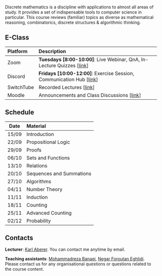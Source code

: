 Discrete mathematics is a discipline with applications to almost all areas of study. It provides a set of indispensable tools to computer science in particular. This course reviews (familiar) topics as diverse as mathematical reasoning, combinatorics, discrete structures & algorithmic thinking.

<!-- ###### Lecturer: ***[Karl Aberer](http://lsir.epfl.ch/aberer/)***, Teaching Assistants: [Mohammadreza Banaei](mohammadreza.banaei@epfl.ch), [Negar Foroutan Eghlidi](https://people.epfl.ch/negar.foroutan) -->

## E-Class

| Platform | Description  |
|:---------|:-----------|
Zoom | **Tuesdays [8:00-10:00]**: Live Webinar, QnA, In-Lecture Quizzes [[link](https://epfl.zoom.us/j/93750354361)] |
Discord |  **Fridays [10:00-12:00]**: Exercise Session, Communication Hub [[link](https://discord.gg/wxYbMsm)] |
SwitchTube | Recorded Lectures [[link](https://tube.switch.ch/channels/355bebaa)]|
Moodle | Announcements and Class Discussions [[link](https://moodle.epfl.ch/course/view.php?id=16329)]|


## Schedule

| Date      |  Material                   |
|:---------:|:----------------------------|
| 15/09     |  Introduction               | 
| 22/09     |  Propositional Logic        |
| 29/09     |  Proofs                     |
| 06/10     |  Sets and Functions         |
| 13/10     |  Relations                  |
| 20/10     |  Sequences and Summations   |
| 27/10     |  Algorithms                 |
| 04/11     |  Number Theory              |
| 11/11     |  Induction                  |
| 18/11     |  Counting                   |
| 25/11     |  Advanced Counting          |
| 02/12     |  Probability                |


## Contacts

**Lecturer**: [Karl Aberer](http://lsir.epfl.ch/aberer).
You can contact me anytime by email.

**Teaching assistants**: [Mohammadreza Banaei](mohammadreza.banaei@epfl.ch), [Negar Foroutan Eghlidi](https://people.epfl.ch/negar.foroutan).
Please contact us for any organisational questions or questions related to the course content.
